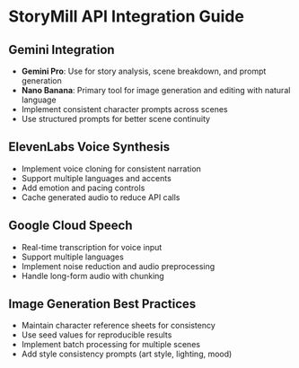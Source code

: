 # StoryMill API Integration Guide

## Gemini Integration
- **Gemini Pro**: Use for story analysis, scene breakdown, and prompt generation
- **Nano Banana**: Primary tool for image generation and editing with natural language
- Implement consistent character prompts across scenes
- Use structured prompts for better scene continuity

## ElevenLabs Voice Synthesis
- Implement voice cloning for consistent narration
- Support multiple languages and accents
- Add emotion and pacing controls
- Cache generated audio to reduce API calls

## Google Cloud Speech
- Real-time transcription for voice input
- Support multiple languages
- Implement noise reduction and audio preprocessing
- Handle long-form audio with chunking

## Image Generation Best Practices
- Maintain character reference sheets for consistency
- Use seed values for reproducible results
- Implement batch processing for multiple scenes
- Add style consistency prompts (art style, lighting, mood)


